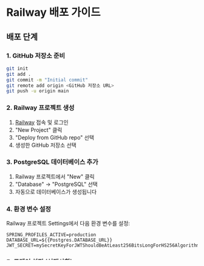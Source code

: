 # Railway 배포 가이드

## 배포 단계

### 1. GitHub 저장소 준비
```bash
git init
git add .
git commit -m "Initial commit"
git remote add origin <GitHub 저장소 URL>
git push -u origin main
```

### 2. Railway 프로젝트 생성
1. [Railway](https://railway.app) 접속 및 로그인
2. "New Project" 클릭
3. "Deploy from GitHub repo" 선택
4. 생성한 GitHub 저장소 선택

### 3. PostgreSQL 데이터베이스 추가
1. Railway 프로젝트에서 "New" 클릭
2. "Database" → "PostgreSQL" 선택
3. 자동으로 데이터베이스가 생성됩니다

### 4. 환경 변수 설정
Railway 프로젝트 Settings에서 다음 환경 변수를 설정:

```
SPRING_PROFILES_ACTIVE=production
DATABASE_URL=${{Postgres.DATABASE_URL}}
JWT_SECRET=mySecretKeyForJWTShouldBeAtLeast256BitsLongForHS256AlgorithmSecureKey2024
```

### 5. 도메인 설정 (선택사항)
1. Settings → Domains
2. "Generate Domain" 클릭하여 무료 도메인 생성
3. 또는 커스텀 도메인 설정

## 중요 파일들

### railway.json
Railway 빌드 설정
```json
{
  "$schema": "https://railway.app/railway.schema.json",
  "build": {
    "builder": "DOCKERFILE"
  },
  "deploy": {
    "restartPolicyType": "ON_FAILURE",
    "restartPolicyMaxRetries": 10
  }
}
```

### nixpacks.toml
Nixpacks 빌드 설정 (Dockerfile 대신 사용 가능)
```toml
[phases.setup]
nixPkgs = ['maven', 'openjdk21']

[phases.build]
cmds = ['mvn clean package -DskipTests']

[start]
cmd = 'java -jar target/todo-api-1.0.0.jar'
```

### Dockerfile
Docker 컨테이너 설정
```dockerfile
FROM openjdk:21-jdk-slim
WORKDIR /app
COPY target/todo-api-1.0.0.jar app.jar
EXPOSE 8080
ENTRYPOINT ["java", "-jar", "app.jar"]
```

## 배포 후 확인

### API 엔드포인트 테스트
```bash
# Swagger UI 접근
https://your-app.railway.app/swagger-ui.html

# 헬스 체크
curl https://your-app.railway.app/api/auth/signup
```

### 로그 확인
Railway 대시보드에서 "Deployments" → "View Logs"로 애플리케이션 로그 확인

## 문제 해결

### 빌드 실패 시
1. Java 21 버전 확인
2. Maven 의존성 확인
3. 환경 변수 설정 확인

### 데이터베이스 연결 실패 시
1. DATABASE_URL 환경변수 확인
2. PostgreSQL 서비스 상태 확인
3. 네트워크 연결 확인

### JWT 인증 실패 시
1. JWT_SECRET 환경변수 확인 (256비트 이상)
2. 토큰 만료 시간 확인

## 비용
- **무료 티어**: 월 5달러 크레딧
- **PostgreSQL**: 무료 500MB
- **애플리케이션**: 무료 512MB RAM

배포 완료 후 https://your-app.railway.app에서 API 서비스를 이용할 수 있습니다.